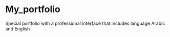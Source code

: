 # My_portfolio
 Special portfolio with a professional interface that includes language Arabic and English
